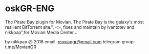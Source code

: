 # oskGR-ENG
The Pirate Bay plugin for Movian. The Pirate Bay is the galaxy's most resilient BitTorrent site.",
 <<Initial Code by Wain>>, fixes and maintain by ivantotev and nikkpap",for Movian Media Center...

by nikkpap @ 2018
email: moviangr@gmail.com telegram group: t.me/MovianGR

